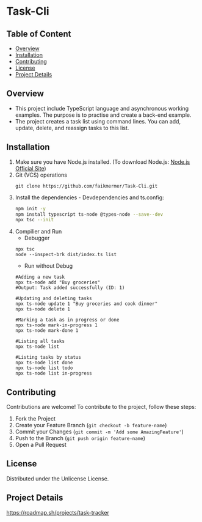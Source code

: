 # Task-Cli

  ## Table of Content
  - [Overview](#Overview)
  - [Installation](#Installation)
  - [Contributing](#Contributing)
  - [License](#License)
  - [Project Details](#ProjectDetails)

## Overview
- This project include TypeScript language and asynchronous working examples. The purpose is to practise and create a back-end example.
- The project creates a task list using command lines. You can add, update, delete, and reassign tasks to this list.

## Installation
1. Make sure you have Node.js installed. (To download Node.js: [Node.js Official Site](https://nodejs.org))
2. Git (VCS) operations
    ```
    git clone https://github.com/faikmermer/Task-Cli.git

4. Install the dependencies - Devdependencies and ts.config:
   ```bash
   npm init -y
   npm install typescript ts-node @types-node --save--dev
   npx tsc --init
   ```
5. Compilier and Run
   * Debugger
   ```
   npx tsc
   node --inspect-brk dist/index.ts list
   ```
   * Run without Debug
   ```
   #Adding a new task
   npx ts-node add "Buy groceries"
   #Output: Task added successfully (ID: 1)
   
   #Updating and deleting tasks
   npx ts-node update 1 "Buy groceries and cook dinner"
   npx ts-node delete 1
   
   #Marking a task as in progress or done
   npx ts-node mark-in-progress 1
   npx ts-node mark-done 1
   
   #Listing all tasks
   npx ts-node list
   
   #Listing tasks by status
   npx ts-node list done
   npx ts-node list todo
   npx ts-node list in-progress
   ```


## Contributing
Contributions are welcome! To contribute to the project, follow these steps:

1.  Fork the Project
3.  Create your Feature Branch (`git checkout -b feature-name`)
4.  Commit your Changes (`git commit -m 'Add some AmazingFeature'`)
5.  Push to the Branch (`git push origin feature-name`)
6.  Open a Pull Request

## License
Distributed under the Unlicense License.

## Project Details
https://roadmap.sh/projects/task-tracker
